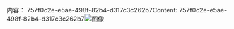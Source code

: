 <span data-ttu-id="bfb19-101">内容： 757f0c2e-e5ae-498f-82b4-d317c3c262b7</span><span class="sxs-lookup"><span data-stu-id="bfb19-101">Content: 757f0c2e-e5ae-498f-82b4-d317c3c262b7</span></span>![图像](36160cc0-589d-4e19-a46b-13b46aa87c68.png)
